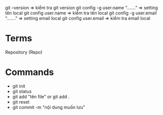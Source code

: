 git –version => kiểm tra git version
git config -g user.name “…….” => setting tên local
git config user.name => kiểm tra tên local
git config -g user.email “…….” => setting email local
git config user.email => kiểm tra email local


# Terms

Repository (Repo)

# Commands

- git init 
- git status
- git add "tên file" or git add .
- git reset 
- git commit -m "nội dung muốn lưu"
